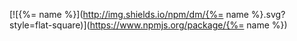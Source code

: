 [![{%= name %}](http://img.shields.io/npm/dm/{%= name %}.svg?style=flat-square)](https://www.npmjs.org/package/{%= name %})